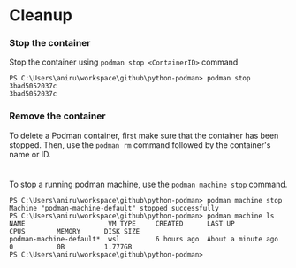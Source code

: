 # Cleanup 

### Stop the container
Stop the container using `podman stop <ContainerID>` command
```
PS C:\Users\aniru\workspace\github\python-podman> podman stop 3bad5052037c
3bad5052037c
```

### Remove the container 
To delete a Podman container, first make sure that the container has been stopped. Then, use the `podman rm` command followed by the container's name or ID.
```

```
###
To stop a running podman machine, use the `podman machine stop` command. 


```
PS C:\Users\aniru\workspace\github\python-podman> podman machine stop
Machine "podman-machine-default" stopped successfully
PS C:\Users\aniru\workspace\github\python-podman> podman machine ls
NAME                     VM TYPE     CREATED      LAST UP             CPUS        MEMORY      DISK SIZE
podman-machine-default*  wsl         6 hours ago  About a minute ago  0           0B          1.777GB
PS C:\Users\aniru\workspace\github\python-podman>
```